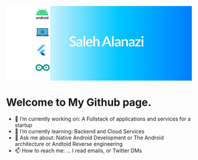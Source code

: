 <img src="bg.png" alt="drawing" width="750"/>

# Welcome to My Github page. 

- 🔭 I’m currently working on: A Fullstack of applications and services for a startup
- 🌱 I’m currently learning: Backend and Cloud Services 
- 💬 Ask me about: Native Android Development or The Android architecture or Andtoid Reverse engineering
- 📫 How to reach me: ... I read emails, or Twitter DMs


